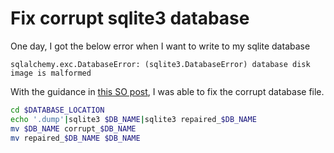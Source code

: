 # Fix corrupt sqlite3 database

One day, I got the below error when I want to write to my sqlite database

```
sqlalchemy.exc.DatabaseError: (sqlite3.DatabaseError) database disk image is malformed
```

With the guidance in [this SO post](https://stackoverflow.com/questions/5274202/sqlite3-database-or-disk-is-full-the-database-disk-image-is-malformed), I was able to fix the corrupt database file.

```bash
cd $DATABASE_LOCATION
echo '.dump'|sqlite3 $DB_NAME|sqlite3 repaired_$DB_NAME
mv $DB_NAME corrupt_$DB_NAME
mv repaired_$DB_NAME $DB_NAME
```
